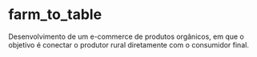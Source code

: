 # farm_to_table
Desenvolvimento de um e-commerce de produtos orgânicos, em que o objetivo é conectar o produtor rural diretamente com o consumidor final.
